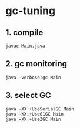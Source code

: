 # gc-tuning

## 1. compile
```shell
javac Main.java
```

## 2. gc monitoring
```shell
java -verbose:gc Main
```

## 3. select GC
```shell
java -XX:+UseSerialGC Main
java -XX:+UseG1GC Main
java -XX:+UseZGC Main
```




